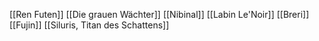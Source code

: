 [[Ren Futen]]
[[Die grauen Wächter]]
[[Nibinal]]
[[Labin Le'Noir]]
[[Breri]]
[[Fujin]]
[[Siluris, Titan des Schattens]]
